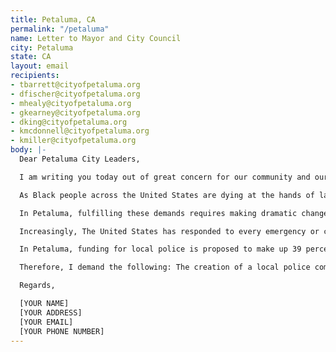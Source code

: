 ```yaml
---
title: Petaluma, CA
permalink: "/petaluma"
name: Letter to Mayor and City Council
city: Petaluma
state: CA
layout: email
recipients:
- tbarrett@cityofpetaluma.org
- dfischer@cityofpetaluma.org
- mhealy@cityofpetaluma.org
- gkearney@cityofpetaluma.org
- dking@cityofpetaluma.org
- kmcdonnell@cityofpetaluma.org
- kmiller@cityofpetaluma.org
body: |-
  Dear Petaluma City Leaders,

  I am writing you today out of great concern for our community and our future. I am [INSERT IDENTIFYING INFO BUT ONLY AS MUCH AS YOU FEEL COMFORTABLE WITH INCLUDING THE AMOUNT OF TIME YOU’VE BEEN A RESIDENT OF PETALUMA, IF YOU’RE A LOCAL BUSINESS OWNER, ANY OTHER COMMUNITY TIES LIKE FAITH COMMUNITY OR OTHER COMMUNITY-BASED ORGS]

  As Black people across the United States are dying at the hands of law enforcement, our communities are mourning the deaths of George Floyd, tortured to death by Minneapolis police, and Breonna Taylor, an EMT killed by officers while asleep in her bed in Louisville. Their names are added to a devastatingly long list of Black people who have been killed at the hands of law enforcement - it is time for us to make different decisions. We demand change in the operation of the criminal legal system, we demand that we take care of our community instead of criminalizing those amongst us who need help, and we demand that police are not the front line responders to every emergency or call for help.

  In Petaluma, fulfilling these demands requires making dramatic changes in our city’s budget. Our budget should reflect our values. The current budget does not. I am writing to you today to demand that the Petaluma City Council invest in alternative responses to law enforcement that actually keep our community safe and healthy.

  Increasingly, The United States has responded to every emergency or call for help with law enforcement. Meanwhile, our communities desperately lack meaningful access to healthcare, employment, and housing. Instead, we have the largest military budget in the world, and some of the most well-funded and militarized police departments. Policing and militarization overwhelmingly dominate the bulk of national and local budgets. In fact, police and military funding has increased every single year since 1973, and at the same time, while funding for public health has decreased every year. According to the Urban Institute, in 1977, state and local governments spent $42 billion on police and corrections [1]. In 2017, they spent $115 billion [1], a 270 percent increase.

  In Petaluma, funding for local police is proposed to make up 39 percent of the city budget [2]. Housing and community services accounts for only 2 percent [2]. That is a staggering and illuminating statistic. What does it say about our community? It says that rather than responding to the needs in our community with meaningful support and resources, we respond with law enforcement. This is unacceptable. Where could that money go? It could go towards building healthy communities, to housing development, to neighborhood infrastructure, to education, to childcare. The possibilities are endless.

  Therefore, I demand the following: The creation of a local police commission and a city council subcommittee on alternatives to policing. Investment in local alternatives to policing. This should include investments in existing community based organizations as well as additional funding to support the creation of alternative responses to community needs and emergencies. Some examples of alternative responses include unarmed mediation and intervention teams, social worker teams and mental health experts, and restorative justice programs. I further request that an emergency meeting of the full City Council be immediately scheduled to address these concerns.

  Regards,

  [YOUR NAME]
  [YOUR ADDRESS]
  [YOUR EMAIL]
  [YOUR PHONE NUMBER]
---
```


